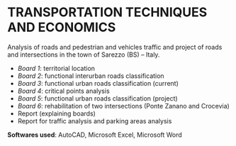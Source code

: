 # TRANSPORTATION TECHNIQUES AND ECONOMICS
Analysis of roads and pedestrian and vehicles traffic and project of roads and intersections in the town of Sarezzo (BS) – Italy.

- *Board 1*: territorial location
- *Board 2*: functional interurban roads classification 
- *Board 3*: functional urban roads classification (current)
- *Board 4*: critical points analysis
- *Board 5*: functional urban roads classification (project)
- *Board 6*: rehabilitation of two intersections (Ponte Zanano and Crocevia)
- Report (explaining boards)
- Report for traffic analysis and parking areas analysis

**Softwares used**: AutoCAD, Microsoft Excel, Microsoft Word

